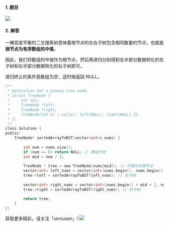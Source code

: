 #### 1. 题目

![](https://upload-images.jianshu.io/upload_images/11895466-5f50f26480608ab2.png?imageMogr2/auto-orient/strip%7CimageView2/2/w/1240)


#### 2. 解答

一棵高度平衡的二叉搜索树意味着根节点的左右子树包含相同数量的节点，也就是**根节点为有序数组的中值**。

因此，我们将数组的中值作为根节点，然后再递归分别得到左半部分数据转化的左子树和右半部分数据转化的右子树即可。

递归终止的条件是数组为空，这时候返回 NULL。

```c
/**
 * Definition for a binary tree node.
 * struct TreeNode {
 *     int val;
 *     TreeNode *left;
 *     TreeNode *right;
 *     TreeNode(int x) : val(x), left(NULL), right(NULL) {}
 * };
 */
class Solution {
public:
    TreeNode* sortedArrayToBST(vector<int>& nums) {
        
        int num = nums.size(); 
        if (num == 0) return NULL; // 数组为空
        int mid = num / 2;
                
        TreeNode * tree = new TreeNode(nums[mid]); // 中值作为根节点
        vector<int> left_nums = vector<int>(nums.begin(), nums.begin() + mid);
        tree->left = sortedArrayToBST(left_nums); // 左子树
        
        vector<int> right_nums = vector<int>(nums.begin() + mid + 1, nums.end());
        tree->right = sortedArrayToBST(right_nums); // 右子树
        
        return tree;
    }
};
```

获取更多精彩，请关注「seniusen」! 
![](https://upload-images.jianshu.io/upload_images/11895466-ee82f7655f20bfeb.jpg?imageMogr2/auto-orient/strip%7CimageView2/2/w/1240)
